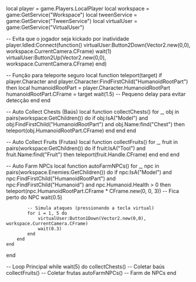 local player = game.Players.LocalPlayer
local workspace = game:GetService("Workspace")
local tweenService = game:GetService("TweenService")
local virtualUser = game:GetService("VirtualUser")

-- Evita que o jogador seja kickado por inatividade
player.Idled:Connect(function()
    virtualUser:Button2Down(Vector2.new(0,0), workspace.CurrentCamera.CFrame)
    wait(1)
    virtualUser:Button2Up(Vector2.new(0,0), workspace.CurrentCamera.CFrame)
end)

-- Função para teleporte seguro
local function teleport(target)
    if player.Character and player.Character:FindFirstChild("HumanoidRootPart") then
        local humanoidRootPart = player.Character.HumanoidRootPart
        humanoidRootPart.CFrame = target
        wait(1.5) -- Pequeno delay para evitar detecção
    end
end

-- Auto Collect Chests (Baús)
local function collectChests()
    for _, obj in pairs(workspace:GetChildren()) do
        if obj:IsA("Model") and obj:FindFirstChild("HumanoidRootPart") and obj.Name:find("Chest") then
            teleport(obj.HumanoidRootPart.CFrame)
        end
    end
end

-- Auto Collect Fruits (Frutas)
local function collectFruits()
    for _, fruit in pairs(workspace:GetChildren()) do
        if fruit:IsA("Tool") and fruit.Name:find("Fruit") then
            teleport(fruit.Handle.CFrame)
        end
    end
end

-- Auto Farm NPCs
local function autoFarmNPCs()
    for _, npc in pairs(workspace.Enemies:GetChildren()) do
        if npc:IsA("Model") and npc:FindFirstChild("HumanoidRootPart") and npc:FindFirstChild("Humanoid") and npc.Humanoid.Health > 0 then
            teleport(npc.HumanoidRootPart.CFrame * CFrame.new(0, 0, 3)) -- Fica perto do NPC
            wait(0.5)

            -- Simula ataques (pressionando a tecla virtual)
            for i = 1, 5 do
                virtualUser:Button1Down(Vector2.new(0,0), workspace.CurrentCamera.CFrame)
                wait(0.3)
            end
        end
    end
end

-- Loop Principal
while wait(5) do
    collectChests()  -- Coletar baús
    collectFruits()  -- Coletar frutas
    autoFarmNPCs()   -- Farm de NPCs
end
